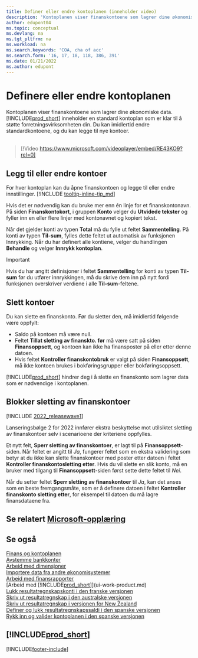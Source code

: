 ```yaml
---
title: Definer eller endre kontoplanen (inneholder video)
description: 'Kontoplanen viser finanskontoene som lagrer dine økonomiske data. Du kan endre standardkontoene i kontoplanen, og du kan legge til nye kontoer.'
author: edupont04
ms.topic: conceptual
ms.devlang: na
ms.tgt_pltfrm: na
ms.workload: na
ms.search.keywords: 'COA, cha of acc'
ms.search.form: '16, 17, 18, 118, 386, 391'
ms.date: 01/21/2022
ms.author: edupont
---
```

# Definere eller endre kontoplanen

Kontoplanen viser finanskontoene som lagrer dine økonomiske data. [!INCLUDE[prod_short](includes/prod_short.md)] inneholder en standard kontoplan som er klar til å støtte forretningsvirksomheten din. Du kan imidlertid endre standardkontoene, og du kan legge til nye kontoer.
<br><br>  

> [!Video https://www.microsoft.com/videoplayer/embed/RE43KO9?rel=0]

## Legg til eller endre kontoer

For hver kontoplan kan du åpne finanskontoen og legge til eller endre innstillinger. [!INCLUDE [tooltip-inline-tip_md](includes/tooltip-inline-tip_md.md)] 

Hvis det er nødvendig kan du bruke mer enn én linje for et finanskontonavn. På siden **Finanskontokort**, i gruppen **Konto** velger du **Utvidede tekster** og fyller inn en eller flere linjer med kontonavnet og kopiert tekst.  

Når det gjelder konti av typen **Total** må du fylle ut feltet **Sammentelling**. På konti av typen **Til-sum**, fylles dette feltet ut automatisk av funksjonen Innrykking. Når du har definert alle kontiene, velger du handlingen **Behandle** og velger **Innrykk kontoplan**.  

> [!IMPORTANT]
> Hvis du har angitt definisjoner i feltet **Sammentelling** for konti av typen **Til-sum** før du utfører innrykkingen, må du skrive dem inn på nytt fordi funksjonen overskriver verdiene i alle **Til-sum**-feltene.

## Slett kontoer

Du kan slette en finanskonto. Før du sletter den, må imidlertid følgende være oppfylt:  

* Saldo på kontoen må være null.  
* Feltet **Tillat sletting av finanskto. før** må være satt på siden **Finansoppsett**, og kontoen kan ikke ha finansposter på eller etter denne datoen.  
* Hvis feltet **Kontroller finanskontobruk** er valgt på siden **Finansoppsett**, må ikke kontoen brukes i bokføringsgrupper eller bokføringsoppsett.  

[!INCLUDE[prod_short](includes/prod_short.md)] hindrer deg i å slette en finanskonto som lagrer data som er nødvendige i kontoplanen.  

## Blokker sletting av finanskontoer

[!INCLUDE [2022_releasewave1](includes/2022_releasewave1.md)]

Lanseringsbølge 2 for 2022 innfører ekstra beskyttelse mot utilsiktet sletting av finanskontoer selv i scenarioene der kriteriene oppfylles.  

Et nytt felt, **Sperr sletting av finanskontoer**, er lagt til på **Finansoppsett**-siden. Når feltet er angitt til *Ja*, fungerer feltet som en ekstra validering som betyr at du ikke kan slette finanskontoer med poster etter datoen i feltet **Kontroller finanskontosletting etter**. Hvis du vil slette en slik konto, må en bruker med tilgang til **Finansoppsett**-siden først sette dette feltet til *Nei*.  

Når du setter feltet **Sperr sletting av finanskontoer** til *Ja*, kan det anses som en beste fremgangsmåte, som er å definere datoen i feltet **Kontroller finanskonto sletting etter**, for eksempel til datoen du må lagre finansdataene fra.  

## Se relatert [Microsoft-opplæring](/training/modules/chart-accounts-dynamics-365-business-central/index)

## Se også

[Finans og kontoplanen](finance-general-ledger.md)  
[Avstemme bankkonter](bank-manage-bank-accounts.md)  
[Arbeid med dimensjoner](finance-dimensions.md)  
[Importere data fra andre økonomisystemer](across-import-data-configuration-packages.md)  
[Arbeid med finansrapporter](bi-how-work-account-schedule.md)  
[Arbeid med [!INCLUDE[prod_short](includes/prod_short.md)]](ui-work-product.md)  
[Lukk resultatregnskapskonti i den franske versjonen](LocalFunctionality/France/how-to-close-income-statement-accounts.md)  
[Skriv ut resultatregnskap i den australske versjonen](LocalFunctionality/Australia/how-to-print-income-statements.md)  
[Skriv ut resultatregnskap i versjonen for New Zealand](LocalFunctionality/NewZealand/how-to-print-income-statements.md)  
[Definer og lukk resultatregnskapssaldi i den spanske versjonen](LocalFunctionality/Spain/how-to-set-up-and-close-income-statement-balances.md)  
[Rykk inn og valider kontoplanen i den spanske versjonen](LocalFunctionality/Spain/how-to-indent-and-validate-chart-of-accounts.md)  

## [!INCLUDE[prod_short](includes/free_trial_md.md)]

[!INCLUDE[footer-include](includes/footer-banner.md)]
